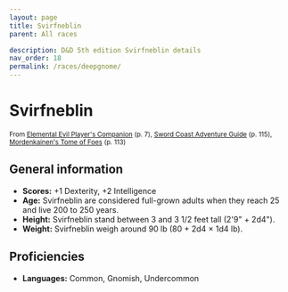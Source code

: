 ```yaml
---
layout: page
title: Svirfneblin
parent: All races

description: D&D 5th edition Svirfneblin details
nav_order: 18
permalink: /races/deepgnome/
---
```


# Svirfneblin

<small>From <a target="_blank" href="https://dnd.wizards.com/products/tabletop-games/rpg-products/player%E2%80%99s-companion">Elemental Evil Player's Companion</a> (p. 7), <a target="_blank" href="https://dnd.wizards.com/products/tabletop-games/rpg-products/sc-adventurers-guide">Sword Coast Adventure Guide</a> (p. 115), <a target="_blank" href="https://dnd.wizards.com/products/tabletop-games/rpg-products/mordenkainens-tome-foes">Mordenkainen's Tome of Foes</a> (p. 113)</small>


## General information

- **Scores:** +1 Dexterity, +2 Intelligence
- **Age:** Svirfneblin are considered full-grown adults when they reach 25 and live 200 to 250 years.
- **Height:** Svirfneblin stand between 3 and 3 1/2 feet tall (2'9" + 2d4").
- **Weight:** Svirfneblin weigh around 90 lb (80 + 2d4 × 1d4 lb).

## Proficiencies

- **Languages:** Common, Gnomish, Undercommon